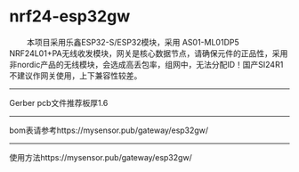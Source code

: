 # nrf24-esp32gw
&nbsp;&nbsp;&nbsp;&nbsp;&nbsp;&nbsp;&nbsp;&nbsp;本项目采用乐鑫ESP32-S/ESP32模块，采用 AS01-ML01DP5 NRF24L01+PA无线收发模块，网关是核心数据节点，请确保元件的正品性，采用非nordic产品的无线模块，会选成高丢包率，组网中，无法分配ID！国产SI24R1不建议作网关使用，上下兼容性较差。


----------

Gerber pcb文件推荐板厚1.6

----------

bom表请参考https://mysensor.pub/gateway/esp32gw/

----------

使用方法https://mysensor.pub/gateway/esp32gw/
